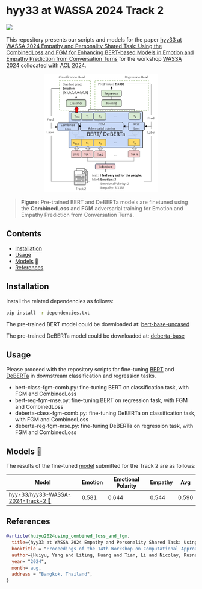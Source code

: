 # hyy33 at WASSA 2024 Track 2
![](https://img.shields.io/badge/Python-3.10-brightgreen.svg)

This repository presents our scripts and models for the paper
[hyy33 at WASSA 2024 Empathy and Personality Shared Task: Using the CombinedLoss and FGM for Enhancing BERT-based Models in Emotion and Empathy Prediction from Conversation Turns]()
for the workshop [WASSA 2024](https://workshop-wassa.github.io/) collocated with [ACL 2024](https://2024.aclweb.org/).


<p align="center">
    <img src="data/model.png" width="300"/>
</p>

> **Figure:** Pre-trained BERT and DeBERTa models are finetuned using the **CombinedLoss** and **FGM** adversarial training for Emotion and Empathy Prediction from Conversation Turns.


## Contents
* [Installation](#scripts)
* [Usage](#scripts)
* [Models](#scripts) 🤗 
* [References](#scripts)

## Installation

Install the related dependencies as follows:

```bash
pip install -r dependencies.txt
```

The pre-trained BERT model could be downloaded at:
[bert-base-uncased](https://huggingface.co/google-bert/bert-base-uncased) 

The pre-trained DeBERTa model could be downloaded at:
[deberta-base](https://huggingface.co/microsoft/deberta-base) 

## Usage
Please proceed with the repository scripts for fine-tuning [BERT](https://arxiv.org/abs/1810.04805) and [DeBERTa](https://arxiv.org/abs/2006.03654) in downstream classification and regression tasks.

* bert-class-fgm-comb.py: fine-tuning BERT on classification task, with FGM and CombinedLoss
* bert-reg-fgm-mse.py: fine-tuning BERT on regression task, with FGM and CombinedLoss
* deberta-class-fgm-comb.py: fine-tuning DeBERTa on classification task, with FGM and CombinedLoss
* deberta-reg-fgm-mse.py: fine-tuning DeBERTa on regression task, with FGM and CombinedLoss

## Models 🤗 
The results of the fine-tuned [model](https://huggingface.co/hyy-33/hyy33-WASSA-2024-Track-2/tree/main) submitted for the Track 2 are as follows:

| Model | Emotion | Emotional Polarity | Empathy | Avg |
|-------|---------|--------------------|---------|-----|
|[hyy-33/hyy33-WASSA-2024-Track-2 🤗](https://huggingface.co/hyy-33/hyy33-WASSA-2024-Track-2/tree/main)       |0.581|0.644| 0.544|0.590|


## References

```bibtex
@article{huiyu2024using_combined_loss_and_fgm,
  title={hyy33 at WASSA 2024 Empathy and Personality Shared Task: Using the CombinedLoss and FGM for Enhancing BERT-based Models in Emotion and Empathy Prediction from Conversation Turns},
  booktitle = "Proceedings of the 14th Workshop on Computational Approaches to Subjectivity, Sentiment, {\&} Social Media Analysis"
  author={Huiyu, Yang and Liting, Huang and Tian, Li and Nicolay, Rusnachenko and Huizhi, Liang},
  year= "2024",
  month= aug,
  address = "Bangkok, Thailand",
}
```
